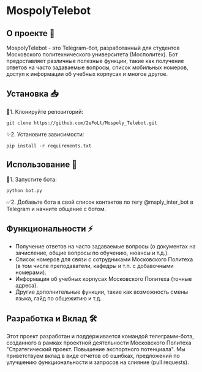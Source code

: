 # MospolyTelebot

## О проекте :star2:

MospolyTelebot - это Telegram-бот, разработанный для студентов Московского политехнического университета (Мосполитех). Бот предоставляет различные полезные функции, такие как получение ответов на часто задаваемые вопросы, список мобильных номеров, доступ к информации об учебных корпусах и многое другое.

## Установка 📥

:memo:1. Клонируйте репозиторий:

```
git clone https://github.com/2eFoLt/Mospoly_Telebot.git
```


:sparkles:2. Установите зависимости:

```
pip install -r requirements.txt
```


## Использование 🚀

:space_invader:1. Запустите бота:

```
python bot.py
```


✅2. Добавьте бота в свой список контактов по тегу @msply_inter_bot в Telegram и начните общение с ботом.

## Функциональности ⚡️

- Получение ответов на часто задаваемые вопросы (о документах на зачисление, общие вопросы по обучению, нюансы и т.д.).
- Список номеров для связи с сотрудниками Московского Политеха (в том числе преподаватели, кафедры и т.п. с добавочными номерами).
- Информация об учебных корпусах Московского Политеха (точные адреса).
- Другие дополнительные функции, такие как возможность смены языка, гайд по общежитию и т.д.

## Разработка и Вклад 🛠️

Этот проект разработан и поддерживается командой телеграмм-бота, созданного в рамках проектной деятельности Московского Политеха "Стратегический проект. Повышение экспортного потенциала". Мы приветствуем вклад в виде отчетов об ошибках, предложений по улучшению функциональности и запросов на слияние (pull requests).


